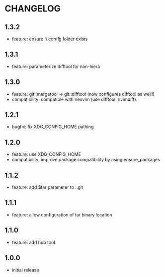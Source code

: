 # CHANGELOG

## 1.3.2
- feature: ensure !/.config folder exists

## 1.3.1
- feature: parameterize difftool for non-hiera

## 1.3.0
- feature: git::mergetool -> git::difftool (now configures difftool as well!)
- compatibility: compatible with neovim (use difftool: nvimdiff).

## 1.2.1
- bugfix: fix XDG_CONFIG_HOME pathing

## 1.2.0
- feature: use XDG_CONFIG_HOME
- compatibility: improve package compatibility by using ensure_packages

## 1.1.2
- feature: add $tar parameter to ::git

## 1.1.1
- feature: allow configuration of tar binary location

## 1.1.0
- feature: add hub tool

## 1.0.0
- initial release
